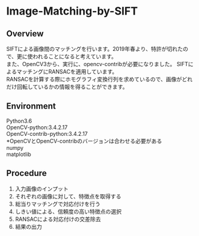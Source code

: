 # Image-Matching-by-SIFT

Overview
-

SIFTによる画像間のマッチングを行います。2019年春より、特許が切れたので、更に使われることになると考えています。  
また、OpenCV3から、実行に、opencv-contribが必要になりました。
SIFTによるマッチングにRANSACを適用しています。  
RANSACを計算する際にホモグラフィ変換行列を求めているので、画像がどれだけ回転しているかの情報を得ることができます。　　

Environment
-

Python3.6  
OpenCV-python:3.4.2.17  
OpenCV-contrib-python:3.4.2.17  
*OpenCVとOpenCV-contribのバージョンは合わせる必要がある  
numpy  
matplotlib  

Procedure
-

1. 入力画像のインプット  
1. それぞれの画像に対して、特徴点を取得する  
1. 総当りマッチングで対応付けを行う  
1. しきい値による、信頼度の高い特徴点の選択  
1. RANSACによる対応付けの交差除去  
1. 結果の出力  



